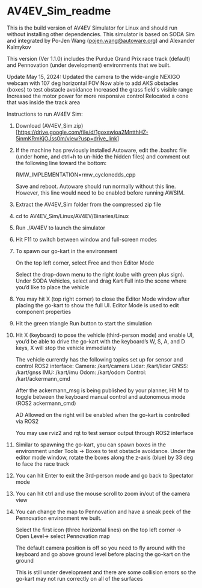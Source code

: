 # AV4EV_Sim_readme

This is the build version of AV4EV Simulator for Linux and should run without installing other dependencies. This simulator is based on SODA Sim and integrated by Po-Jen Wang (pojen.wang@autoware.org) and Alexander Kalmykov

This version (Ver 1.1.0) includes the Purdue Grand Prix race track (default) and Pennovation (under development) environments that we built.

Update May 15, 2024:
Updated the camera to the wide-angle NEXIGO webcam with 107 deg horizontal FOV
Now able to add AKS obstacles (boxes) to test obstacle avoidance
Increased the grass field's visible range
Increased the motor power for more responsive control
Relocated a cone that was inside the track area

Instructions to run AV4EV Sim:

1. Download (AV4EV_Sim.zip)[https://drive.google.com/file/d/1goxswioa2MntthHZ-5inmKRmKjOJss0m/view?usp=drive_link]

2. If the machine has previously installed Autoware, edit the .bashrc file (under home, and ctrl+h to un-hide the hidden files) and comment out the following line toward the bottom:

   RMW_IMPLEMENTATION=rmw_cyclonedds_cpp

   Save and reboot. Autoware should run normally without this line. However, this line would need to be enabled before running AWSIM.

3. Extract the AV4EV_Sim folder from the compressed zip file

4. cd to AV4EV_Sim/Linux/AV4EV/Binaries/Linux

5. Run ./AV4EV to launch the simulator

6. Hit F11 to switch between window and full-screen modes

7. To spawn our go-kart in the environment

   On the top left corner, select Free and then Editor Mode

   Select the drop-down menu to the right (cube with green plus sign). Under SODA Vehicles, select and drag Kart Full into the scene where you’d like to place the vehicle

8. You may hit X (top right corner) to close the Editor Mode window after placing the go-kart to show the full UI. Editor Mode is used to edit component properties

9. Hit the green triangle Run button to start the simulation

10. Hit X (keyboard) to pose the vehicle (third-person mode) and enable UI, you’d be able to drive the go-kart with the keyboard’s W, S, A, and D keys, X will stop the vehicle immediately

    The vehicle currently has the following topics set up for sensor and control ROS2 interface:
    Camera: /kart/camera
    Lidar: /kart/lidar
    GNSS: /kart/gnss
    IMU: /kart/imu
    Odom: /kart/odom
    Control: /kart/ackermann_cmd

    After the ackermann_msg is being published by your planner, Hit M to toggle between the keyboard manual control and autonomous mode (ROS2 ackermann_cmd)

    AD Allowed on the right will be enabled when the go-kart is controlled via ROS2

    You may use rviz2 and rqt to test sensor output through ROS2 interface

11. Similar to spawning the go-kart, you can spawn boxes in the environment under Tools -> Boxes to test obstacle avoidance. Under the editor mode window, rotate the boxes along the z-axis (blue) by 33 deg to face the race track

12. You can hit Enter to exit the 3rd-person mode and go back to Spectator mode 

13. You can hit ctrl and use the mouse scroll to zoom in/out of the camera view

14. You can change the map to Pennovation and have a sneak peek of the Pennovation environment we built. 

    Select the first icon (three horizontal lines) on the top left corner -> Open Level-> select Pennovation map

    The default camera position is off so you need to fly around with the keyboard and go above ground level before placing the go-kart on the ground

    This is still under development and there are some collision errors so the go-kart may not run correctly on all of the surfaces
